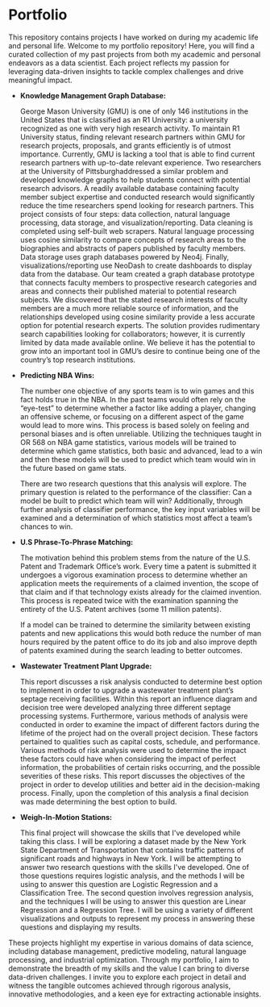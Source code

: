 # Portfolio
This repository contains projects I have worked on during my academic life and personal life.
Welcome to my portfolio repository! Here, you will find a curated collection of my past projects from both my academic and personal endeavors as a data scientist. Each project reflects my passion for leveraging data-driven insights to tackle complex challenges and drive meaningful impact.

 - **Knowledge Management Graph Database:**
 
     George Mason University (GMU) is one of only 146 institutions in the United States that is classified as an R1 University: a university recognized as one with very high research activity. To maintain R1 University status, finding relevant research partners within GMU for research projects, proposals, and grants efficiently is of utmost importance. Currently, GMU is lacking a tool that is able to find current research partners with up-to-date relevant experience. Two researchers at the University of Pittsburghaddressed a similar problem and developed knowledge graphs to help students connect with potential research advisors. A readily available database containing faculty member subject expertise and conducted research would significantly reduce the time researchers spend looking for research partners. This project consists of four steps: data collection, natural language processing, data storage, and visualization/reporting. Data cleaning is completed using self-built web scrapers. Natural language processing uses cosine similarity to compare concepts of research areas to the biographies and abstracts of papers published by faculty members. Data storage uses graph databases powered by Neo4j. Finally, visualizations/reporting use NeoDash to create dashboards to display data from the database. Our team created a graph database prototype that connects faculty members to prospective research categories and areas and connects their published material to potential research subjects. We discovered that the stated research interests of faculty members are a much more reliable source of information, and the relationships developed using cosine similarity provide a less accurate option for potential research experts. The solution provides rudimentary search capabilities looking for collaborators; however, it is currently limited by data made available online. We believe it has the potential to grow into an important tool in GMU’s desire to continue being one of the country’s top research institutions.


- **Predicting NBA Wins:**

    The number one objective of any sports team is to win games and this fact holds true in the NBA. In the past teams would often rely on the “eye-test” to determine whether a factor like adding a player, changing an offensive scheme, or focusing on a different aspect of the game would lead to more wins. This process is based solely on feeling and personal biases and is often unreliable. 
Utilizing the techniques taught in OR 568 on NBA game statistics, various models will be trained to determine which game statistics, both basic and advanced, lead to a win and then these models will be used to predict which team would win in the future based on game stats.


    There are two research questions that this analysis will explore. The primary question is related to the performance of the classifier: Can a model be built to predict which team will win? Additionally, through further analysis of classifier performance, the key input variables will be examined and a determination of which statistics most affect a team’s chances to win.

- **U.S Phrase-To-Phrase Matching:**

    The motivation behind this problem stems from the nature of the U.S. Patent and Trademark Office’s work. Every time a patent is submitted it undergoes a vigorous examination process to determine whether an application meets the requirements of a claimed invention, the scope of that claim and if that technology exists already for the claimed invention. This process is repeated twice with the examination spanning the entirety of the U.S. Patent archives (some 11 million patents).


    If a model can be trained to determine the similarity between existing patents and new applications this would both reduce the number of man hours required by the patent office to do its job and also improve depth of patents examined during the search leading to better outcomes.

- **Wastewater Treatment Plant Upgrade:**

    This report discusses a risk analysis conducted to determine best option to implement in order to upgrade a wastewater treatment plant’s septage receiving facilities. Within this report an influence diagram and decision tree were developed analyzing three different septage processing systems. Furthermore, various methods of analysis were conducted in order to examine the impact of different factors during the lifetime of the project had on the overall project decision. These factors pertained to qualities such as capital costs, schedule, and performance. Various methods of risk analysis were used to determine the impact these factors could have when considering the impact of perfect information, the probabilities of certain risks occurring, and the possible severities of these risks. This report discusses the objectives of the project in order to develop utilities and better aid in the decision-making process. Finally, upon the completion of this analysis a final decision was made determining the best option to build.

- **Weigh-In-Motion Stations:**

    This final project will showcase the skills that I've developed while taking this class. I will be exploring a dataset made by the New York State Department of Transportation that contains traffic patterns of significant roads and highways in New York. I will be attempting to answer two research questions with the skills I've developed. One of those questions requires logistic analysis, and the methods I will be using to answer this question are Logistic Regression and a Classification Tree. The second question involves regression analysis, and the techniques I will be using to answer this question are Linear Regression and a Regression Tree. I will be using a variety of different visualizations and outputs to represent my process in answering these questions and displaying my results.

These projects highlight my expertise in various domains of data science, including database management, predictive modeling, natural language processing, and industrial optimization. Through my portfolio, I aim to demonstrate the breadth of my skills and the value I can bring to diverse data-driven challenges. I invite you to explore each project in detail and witness the tangible outcomes achieved through rigorous analysis, innovative methodologies, and a keen eye for extracting actionable insights.
